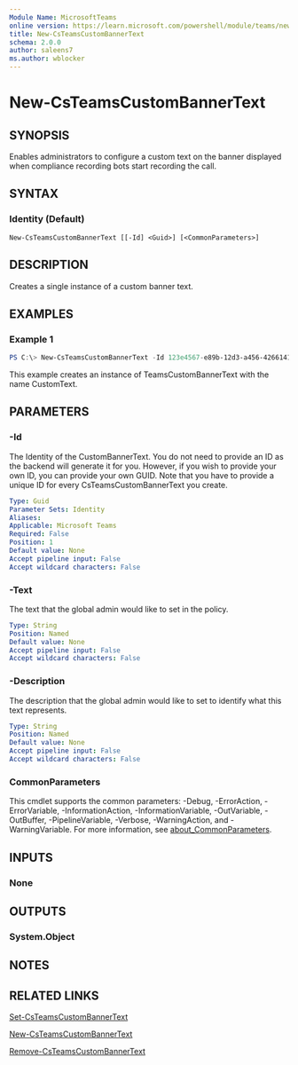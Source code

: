 ```yaml
---
Module Name: MicrosoftTeams
online version: https://learn.microsoft.com/powershell/module/teams/new-csteamscustombannertext
title: New-CsTeamsCustomBannerText
schema: 2.0.0
author: saleens7
ms.author: wblocker
---
```


# New-CsTeamsCustomBannerText

## SYNOPSIS

Enables administrators to configure a custom text on the banner displayed when compliance recording bots start recording the call.

## SYNTAX

### Identity (Default)
```
New-CsTeamsCustomBannerText [[-Id] <Guid>] [<CommonParameters>]
```

## DESCRIPTION

Creates a single instance of a custom banner text.

## EXAMPLES

### Example 1

```powershell
PS C:\> New-CsTeamsCustomBannerText -Id 123e4567-e89b-12d3-a456-426614174000 -Description "Custom Banner Text Example" -Text "Custom Text"
```

This example creates an instance of TeamsCustomBannerText with the name CustomText.

## PARAMETERS

### -Id
The Identity of the CustomBannerText. You do not need to provide an ID as the backend will generate it for you. However, if you wish to provide your own ID, you can provide your own GUID. Note that you have to provide a unique ID for every CsTeamsCustomBannerText you create.

```yaml
Type: Guid
Parameter Sets: Identity
Aliases:
Applicable: Microsoft Teams
Required: False
Position: 1
Default value: None
Accept pipeline input: False
Accept wildcard characters: False
```

### -Text
The text that the global admin would like to set in the policy.

```yaml
Type: String
Position: Named
Default value: None
Accept pipeline input: False
Accept wildcard characters: False
```

### -Description
The description that the global admin would like to set to identify what this text represents.

```yaml
Type: String
Position: Named
Default value: None
Accept pipeline input: False
Accept wildcard characters: False
```

### CommonParameters
This cmdlet supports the common parameters: -Debug, -ErrorAction, -ErrorVariable, -InformationAction, -InformationVariable, -OutVariable, -OutBuffer, -PipelineVariable, -Verbose, -WarningAction, and -WarningVariable. For more information, see [about_CommonParameters](https://go.microsoft.com/fwlink/?LinkID=113216).

## INPUTS

### None

## OUTPUTS

### System.Object

## NOTES

## RELATED LINKS

[Set-CsTeamsCustomBannerText](https://learn.microsoft.com/powershell/module/teams/set-csteamscustombannertext)

[New-CsTeamsCustomBannerText](https://learn.microsoft.com/powershell/module/teams/new-csteamscustombannertext)

[Remove-CsTeamsCustomBannerText](https://learn.microsoft.com/powershell/module/teams/remove-csteamscustombannertext)
